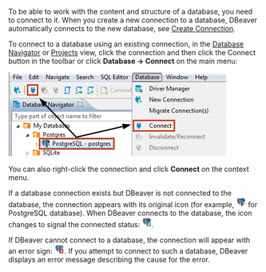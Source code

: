 To be able to work with the content and structure of a database, you need to connect to it. When you create a new connection to a database, DBeaver automatically connects to the new database, see [Create Connection](Create-Connection).

To connect to a database using an existing connection, in the [Database Navigator](Database-Navigator) or [Projects](Projects) view, click the connection and then click the Connect button in the toolbar or click **Database -> Connect** on the main menu:

![](images/ug/Connect-to-DB.png)

You can also right-click the connection and click **Connect** on the context menu.

If a database connection exists but DBeaver is not connected to the database, the connection appears with its original icon (for example, ![](images/ug/DB-icon-not-connected.png) for PostgreSQL database). When DBeaver connects to the database, the icon changes to signal the connected status: ![](images/ug/DB-icon-connected.png).

If DBeaver cannot connect to a database, the connection will appear with an error sign: ![](images/ug/Connection-error-icon.png). If you attempt to connect to such a database, DBeaver displays an error message describing the cause for the error.
